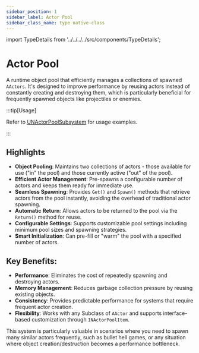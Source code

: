 ```yaml
---
sidebar_position: 1
sidebar_label: Actor Pool
sidebar_class_name: type native-class
---
```


import TypeDetails from '../../../../src/components/TypeDetails';

# Actor Pool

<TypeDetails icon="native-class" base="class" type="FNActorPool" typeExtra="" headerFile="NexusActorPools/Public/NActorPool.h" />

A runtime object pool that efficiently manages a collections of spawned `AActors`. It's designed to improve performance by reusing actors instead of constantly creating and destroying them, which is particularly beneficial for frequently spawned objects like projectiles or enemies.

:::tip[Usage]

Refer to [UNActorPoolSubsystem](actor-pool-subsystem.md) for usage examples.

:::

## Highlights

- **Object Pooling**: Maintains two collections of actors - those available for use ("in" the pool) and those currently active ("out" of the pool).
- **Efficient Actor Management**: Pre-spawns a configurable number of actors and keeps them ready for immediate use.
- **Seamless Spawning**: Provides `Get()` and `Spawn()` methods that retrieve actors from the pool instantly, avoiding the overhead of traditional actor spawning.
- **Automatic Return**: Allows actors to be returned to the pool via the `Return()` method for reuse.
- **Configurable Settings**: Supports customizable pool settings including minimum pool sizes and spawning strategies.
- **Smart Initialization**: Can pre-fill or "warm" the pool with a specified number of actors.

## Key Benefits:
- **Performance**: Eliminates the cost of repeatedly spawning and destroying actors.
- **Memory Management**: Reduces garbage collection pressure by reusing existing objects.
- **Consistency**: Provides predictable performance for systems that require frequent actor creation.
- **Flexibility**: Works with any Subclass of `AActor` and supports interface-based customization through `INActorPoolItem`.

This system is particularly valuable in scenarios where you need to spawn many similar actors frequently, such as bullet hell games, or any situation where object creation/destruction becomes a performance bottleneck.